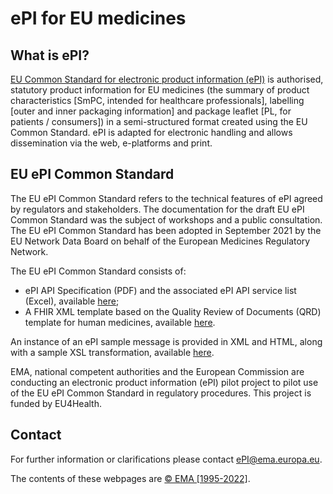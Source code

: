 # ePI for EU medicines

## What is ePI?

[EU Common Standard for electronic product information (ePI)](https://www.ema.europa.eu/en/human-regulatory/marketing-authorisation/product-information-requirements#electronic-product-information-initiative-section) is authorised, statutory product information for EU medicines (the summary of product  characteristics [SmPC, intended for healthcare professionals], labelling [outer and inner packaging information] and package leaflet [PL, for patients / consumers]) in a semi-structured format created using the EU Common Standard. ePI is adapted for electronic handling and allows dissemination via the web, e-platforms and print. 

## EU ePI Common Standard 

The EU ePI Common Standard refers to the technical features of ePI agreed by regulators and stakeholders. The documentation for the draft EU ePI Common Standard was the subject of workshops and a public consultation. The EU ePI Common Standard has been adopted in September 2021 by the EU Network Data Board on behalf of the European Medicines Regulatory Network.

The EU ePI Common Standard consists of:
- ePI API Specification (PDF) and the associated ePI API service list (Excel), available [here](https://github.com/EuropeanMedicinesAgency/ePI-consultation/tree/master/API%20specification);
- A FHIR XML template based on the Quality Review of Documents (QRD) template for human medicines, available [here](https://github.com/EuropeanMedicinesAgency/ePI-consultation/blob/master/XML%20templates/ePI_template.xml).

An instance of an ePI sample message is provided in XML and HTML, along with a sample XSL transformation, available [here](https://github.com/EuropeanMedicinesAgency/ePI-consultation/tree/master/XML%20templates). 

EMA, national competent authorities and the European Commission are conducting an electronic product information (ePI) pilot project to pilot use of the EU ePI Common Standard in regulatory procedures. This project is funded by EU4Health.

## Contact

For further information or clarifications please contact <ePI@ema.europa.eu>.

The contents of these webpages are [© EMA [1995-2022]](https://www.ema.europa.eu/en/about-us/legal-notice).
